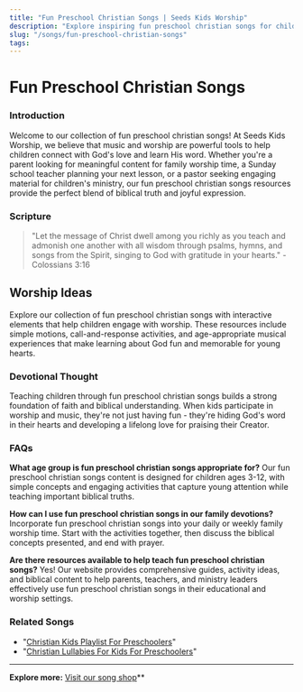 ```yaml
---
title: "Fun Preschool Christian Songs | Seeds Kids Worship"
description: "Explore inspiring fun preschool christian songs for children's worship and faith development. Biblical music resources for families and ministry."
slug: "/songs/fun-preschool-christian-songs"
tags:
---
```


# Fun Preschool Christian Songs

### Introduction

Welcome to our collection of fun preschool christian songs! At Seeds Kids Worship, we believe that music and worship are powerful tools to help children connect with God's love and learn His word. Whether you're a parent looking for meaningful content for family worship time, a Sunday school teacher planning your next lesson, or a pastor seeking engaging material for children's ministry, our fun preschool christian songs resources provide the perfect blend of biblical truth and joyful expression.

### Scripture

> "Let the message of Christ dwell among you richly as you teach and admonish one another with all wisdom through psalms, hymns, and songs from the Spirit, singing to God with gratitude in your hearts." - Colossians 3:16

## Worship Ideas

Explore our collection of fun preschool christian songs with interactive elements that help children engage with worship. These resources include simple motions, call-and-response activities, and age-appropriate musical experiences that make learning about God fun and memorable for young hearts.

### Devotional Thought

Teaching children through fun preschool christian songs builds a strong foundation of faith and biblical understanding. When kids participate in worship and music, they're not just having fun - they're hiding God's word in their hearts and developing a lifelong love for praising their Creator.

### FAQs

**What age group is fun preschool christian songs appropriate for?**
Our fun preschool christian songs content is designed for children ages 3-12, with simple concepts and engaging activities that capture young attention while teaching important biblical truths.

**How can I use fun preschool christian songs in our family devotions?**
Incorporate fun preschool christian songs into your daily or weekly family worship time. Start with the activities together, then discuss the biblical concepts presented, and end with prayer.

**Are there resources available to help teach fun preschool christian songs?**
Yes! Our website provides comprehensive guides, activity ideas, and biblical content to help parents, teachers, and ministry leaders effectively use fun preschool christian songs in their educational and worship settings.

### Related Songs

- "[Christian Kids Playlist For Preschoolers](/songs/christian-kids-playlist-for-preschoolers/)"
- "[Christian Lullabies For Kids For Preschoolers](/songs/christian-lullabies-for-kids-for-preschoolers/)"

---

**Explore more:** [Visit our song shop](https://seedskidsworship.com/shop)**

<!-- Schema Markup -->
<script type="application/ld+json">
{
  "@context": "https://schema.org",
  "@type": "MusicRecording",
  "name": "Fun Preschool Christian Songs",
  "byArtist": {
    "@type": "MusicGroup",
    "name": "Seeds Kids Worship"
  },
  "isFamilyFriendly": true,
  "url": "https://seedskidsworship.com/songs/fun-preschool-christian-songs/"
}
</script>